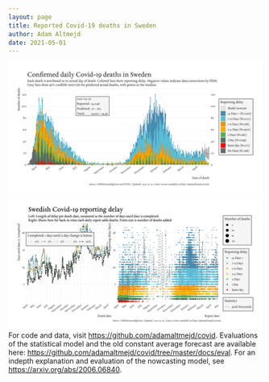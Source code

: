 ```yaml
---
layout: page
title: Reported Covid-19 deaths in Sweden
author: Adam Altmejd
date: 2021-05-01
---
```


![Graph of Swedish Covid-19 deaths with reporting delay.](deaths_lag_sweden_2021-05-01.png "Swedish Covid-19 deaths.")
![Graph of Swedish Covid-19 reporting delay in daily deaths.](lag_trend_sweden_2021-05-01.png "Trend in Swedish Covid-19 mortality reporting delay.")
For code and data, visit <https://github.com/adamaltmejd/covid>.
Evaluations of the statistical model and the old constant average forecast are available here: <https://github.com/adamaltmejd/covid/tree/master/docs/eval>.
For an indepth explanation and evaluation of the nowcasting model, see <https://arxiv.org/abs/2006.06840>.
